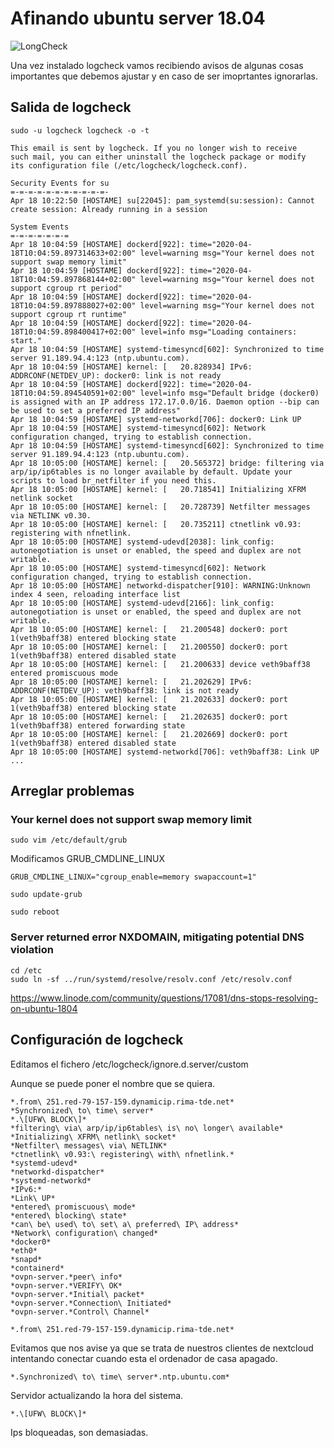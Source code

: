 # Afinando ubuntu server 18.04

![LongCheck](/home/edu/Imágenes/longcheck.png  "LongCheck")

Una vez instalado logcheck vamos recibiendo avisos de algunas cosas importantes que debemos ajustar y en caso de ser imoprtantes ignorarlas.

## Salida de logcheck

`sudo -u logcheck logcheck -o -t`

```
This email is sent by logcheck. If you no longer wish to receive
such mail, you can either uninstall the logcheck package or modify
its configuration file (/etc/logcheck/logcheck.conf).

Security Events for su
=-=-=-=-=-=-=-=-=-=-=-
Apr 18 10:22:50 [HOSTAME] su[22045]: pam_systemd(su:session): Cannot create session: Already running in a session

System Events
=-=-=-=-=-=-=
Apr 18 10:04:59 [HOSTAME] dockerd[922]: time="2020-04-18T10:04:59.897314633+02:00" level=warning msg="Your kernel does not support swap memory limit"
Apr 18 10:04:59 [HOSTAME] dockerd[922]: time="2020-04-18T10:04:59.897868144+02:00" level=warning msg="Your kernel does not support cgroup rt period"
Apr 18 10:04:59 [HOSTAME] dockerd[922]: time="2020-04-18T10:04:59.897888027+02:00" level=warning msg="Your kernel does not support cgroup rt runtime"
Apr 18 10:04:59 [HOSTAME] dockerd[922]: time="2020-04-18T10:04:59.898400417+02:00" level=info msg="Loading containers: start."
Apr 18 10:04:59 [HOSTAME] systemd-timesyncd[602]: Synchronized to time server 91.189.94.4:123 (ntp.ubuntu.com).
Apr 18 10:04:59 [HOSTAME] kernel: [   20.828934] IPv6: ADDRCONF(NETDEV_UP): docker0: link is not ready
Apr 18 10:04:59 [HOSTAME] dockerd[922]: time="2020-04-18T10:04:59.894540591+02:00" level=info msg="Default bridge (docker0) is assigned with an IP address 172.17.0.0/16. Daemon option --bip can be used to set a preferred IP address"
Apr 18 10:04:59 [HOSTAME] systemd-networkd[706]: docker0: Link UP
Apr 18 10:04:59 [HOSTAME] systemd-timesyncd[602]: Network configuration changed, trying to establish connection.
Apr 18 10:04:59 [HOSTAME] systemd-timesyncd[602]: Synchronized to time server 91.189.94.4:123 (ntp.ubuntu.com).
Apr 18 10:05:00 [HOSTAME] kernel: [   20.565372] bridge: filtering via arp/ip/ip6tables is no longer available by default. Update your scripts to load br_netfilter if you need this.
Apr 18 10:05:00 [HOSTAME] kernel: [   20.718541] Initializing XFRM netlink socket
Apr 18 10:05:00 [HOSTAME] kernel: [   20.728739] Netfilter messages via NETLINK v0.30.
Apr 18 10:05:00 [HOSTAME] kernel: [   20.735211] ctnetlink v0.93: registering with nfnetlink.
Apr 18 10:05:00 [HOSTAME] systemd-udevd[2038]: link_config: autonegotiation is unset or enabled, the speed and duplex are not writable.
Apr 18 10:05:00 [HOSTAME] systemd-timesyncd[602]: Network configuration changed, trying to establish connection.
Apr 18 10:05:00 [HOSTAME] networkd-dispatcher[910]: WARNING:Unknown index 4 seen, reloading interface list
Apr 18 10:05:00 [HOSTAME] systemd-udevd[2166]: link_config: autonegotiation is unset or enabled, the speed and duplex are not writable.
Apr 18 10:05:00 [HOSTAME] kernel: [   21.200548] docker0: port 1(veth9baff38) entered blocking state
Apr 18 10:05:00 [HOSTAME] kernel: [   21.200550] docker0: port 1(veth9baff38) entered disabled state
Apr 18 10:05:00 [HOSTAME] kernel: [   21.200633] device veth9baff38 entered promiscuous mode
Apr 18 10:05:00 [HOSTAME] kernel: [   21.202629] IPv6: ADDRCONF(NETDEV_UP): veth9baff38: link is not ready
Apr 18 10:05:00 [HOSTAME] kernel: [   21.202633] docker0: port 1(veth9baff38) entered blocking state
Apr 18 10:05:00 [HOSTAME] kernel: [   21.202635] docker0: port 1(veth9baff38) entered forwarding state
Apr 18 10:05:00 [HOSTAME] kernel: [   21.202669] docker0: port 1(veth9baff38) entered disabled state
Apr 18 10:05:00 [HOSTAME] systemd-networkd[706]: veth9baff38: Link UP
...
```

## Arreglar problemas

### Your kernel does not support swap memory limit

`sudo vim /etc/default/grub`

Modificamos GRUB_CMDLINE_LINUX

```
GRUB_CMDLINE_LINUX="cgroup_enable=memory swapaccount=1"
```

`sudo update-grub`

`sudo reboot`

### Server returned error NXDOMAIN, mitigating potential DNS violation

```
cd /etc
sudo ln -sf ../run/systemd/resolve/resolv.conf /etc/resolv.conf
```

https://www.linode.com/community/questions/17081/dns-stops-resolving-on-ubuntu-1804

## Configuración de logcheck

Editamos el fichero /etc/logcheck/ignore.d.server/custom

Aunque se puede poner el nombre que se quiera.

```
*.from\ 251.red-79-157-159.dynamicip.rima-tde.net*
*Synchronized\ to\ time\ server*
*.\[UFW\ BLOCK\]*
*filtering\ via\ arp/ip/ip6tables\ is\ no\ longer\ available*
*Initializing\ XFRM\ netlink\ socket*
*Netfilter\ messages\ via\ NETLINK*
*ctnetlink\ v0.93:\ registering\ with\ nfnetlink.*
*systemd-udevd*
*networkd-dispatcher*
*systemd-networkd*
*IPv6:* 
*Link\ UP*
*entered\ promiscuous\ mode*
*entered\ blocking\ state*
*can\ be\ used\ to\ set\ a\ preferred\ IP\ address*
*Network\ configuration\ changed*
*docker0*
*eth0*
*snapd*
*containerd*
*ovpn-server.*peer\ info*
*ovpn-server.*VERIFY\ OK*
*ovpn-server.*Initial\ packet*
*ovpn-server.*Connection\ Initiated*
*ovpn-server.*Control\ Channel*
```


`*.from\ 251.red-79-157-159.dynamicip.rima-tde.net*`

Evitamos que nos avise ya que se trata de nuestros clientes de nextcloud intentando conectar cuando esta el ordenador de casa apagado.

`*.Synchronized\ to\ time\ server*.ntp.ubuntu.com*`

Servidor actualizando la hora del sistema.

`*.\[UFW\ BLOCK\]*`

Ips bloqueadas, son demasiadas.




